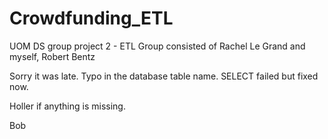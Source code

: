 # Crowdfunding_ETL
UOM DS group project 2 - ETL
Group consisted of Rachel Le Grand and myself, Robert Bentz

Sorry it was late. Typo in the database table name.
SELECT failed but fixed now.

Holler if anything is missing.

Bob
